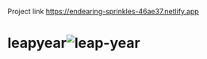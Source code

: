 Project link
https://endearing-sprinkles-46ae37.netlify.app

# leapyear![leap-year](https://user-images.githubusercontent.com/111562051/207411919-cd9d022a-cd91-48be-aa04-50d5c57bf6dc.png)
